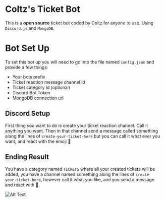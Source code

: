 # Coltz's Ticket Bot

This is a **open source** ticket bot coded by Coltz for anyone to use.
Using `Discord.js` and `MongoDB`.

# Bot Set Up

To set this bot up you will need to go into the file named `config.json`
and provide a few things:
 - Your bots prefix
 - Ticket reaction message channel id
 - Ticket category id (optional)
 - Discord Bot Token
 - MongoDB connection url

## Discord Setup

First thing you want to do is create your ticket reaction channel. Call it anything you want.
Then in that channel send a message called something along the lines of  `create-your-ticket-here`
but you can call it what ever you want, and react with the emoji 🎫 

## Ending Result

You have a category named `TICKETS` where all your created tickets will be added, you have a channel named something along the lines of `create-your-ticket-here`, however call it what you like, and you send a message and react with 🎫. 

![Alt Text](https://i.imgur.com/43Ad2YE.png)

